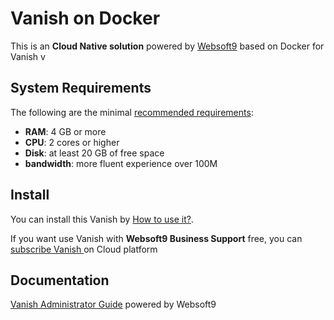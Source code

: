 # Vanish  on Docker  

This is an **Cloud Native solution** powered by [Websoft9](https://www.websoft9.com) based on Docker for Vanish  v

## System Requirements

The following are the minimal [recommended requirements](https://github.com/vanish/vanish):

* **RAM**: 4 GB or more
* **CPU**: 2 cores or higher
* **Disk**: at least 20 GB of free space
* **bandwidth**: more fluent experience over 100M  

## Install

You can install this Vanish  by [How to use it?](https://github.com/Websoft9/docker-library#how-to-use-it).   

If you want use Vanish  with **Websoft9 Business Support** free, you can [subscribe Vanish ](https://www.websoft9.com/apps) on Cloud platform

## Documentation

[Vanish  Administrator Guide](https://support.websoft9.com/docs/vanish) powered by Websoft9

